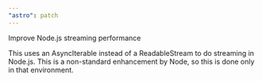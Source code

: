 ```yaml
---
"astro": patch
---
```


Improve Node.js streaming performance

This uses an AsyncIterable instead of a ReadableStream to do streaming in Node.js. This is a non-standard enhancement by Node, so this is done only in that environment.
